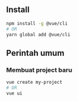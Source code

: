 ## Install
```bash
npm install -g @vue/cli
# OR
yarn global add @vue/cli
```

## Perintah umum
### Membuat project baru
```bash
vue create my-project
# OR
vue ui
```